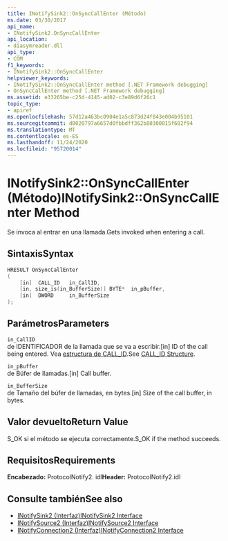 ```yaml
---
title: INotifySink2::OnSyncCallEnter (Método)
ms.date: 03/30/2017
api_name:
- INotifySink2.OnSyncCallEnter
api_location:
- diasymreader.dll
api_type:
- COM
f1_keywords:
- INotifySink2::OnSyncCallEnter
helpviewer_keywords:
- INotifySink2::OnSyncCallEnter method [.NET Framework debugging]
- OnSyncCallEnter method [.NET Framework debugging]
ms.assetid: e33265be-c25d-4145-ad02-c3e89d6f26c1
topic_type:
- apiref
ms.openlocfilehash: 57d12a463bc0904e1a5c873d24f843e004b95101
ms.sourcegitcommit: d8020797a6657d0fbbdff362b80300815f682f94
ms.translationtype: MT
ms.contentlocale: es-ES
ms.lasthandoff: 11/24/2020
ms.locfileid: "95720014"
---
```

# <a name="inotifysink2onsynccallenter-method"></a><span data-ttu-id="8caf5-102">INotifySink2::OnSyncCallEnter (Método)</span><span class="sxs-lookup"><span data-stu-id="8caf5-102">INotifySink2::OnSyncCallEnter Method</span></span>

<span data-ttu-id="8caf5-103">Se invoca al entrar en una llamada.</span><span class="sxs-lookup"><span data-stu-id="8caf5-103">Gets invoked when entering a call.</span></span>  
  
## <a name="syntax"></a><span data-ttu-id="8caf5-104">Sintaxis</span><span class="sxs-lookup"><span data-stu-id="8caf5-104">Syntax</span></span>  
  
```cpp  
HRESULT OnSyncCallEnter  
(  
    [in]  CALL_ID   in_CallID,  
    [in, size_is(in_BufferSize)] BYTE*  in_pBuffer,  
    [in]  DWORD     in_BufferSize  
);  
```  
  
## <a name="parameters"></a><span data-ttu-id="8caf5-105">Parámetros</span><span class="sxs-lookup"><span data-stu-id="8caf5-105">Parameters</span></span>  

 `in_CallID`  
 <span data-ttu-id="8caf5-106">de IDENTIFICADOR de la llamada que se va a escribir.</span><span class="sxs-lookup"><span data-stu-id="8caf5-106">[in] ID of the call being entered.</span></span> <span data-ttu-id="8caf5-107">Vea [estructura de CALL_ID](call-id-structure.md).</span><span class="sxs-lookup"><span data-stu-id="8caf5-107">See [CALL_ID Structure](call-id-structure.md).</span></span>  
  
 `in_pBuffer`  
 <span data-ttu-id="8caf5-108">de Búfer de llamadas.</span><span class="sxs-lookup"><span data-stu-id="8caf5-108">[in] Call buffer.</span></span>  
  
 `in_BufferSize`  
 <span data-ttu-id="8caf5-109">de Tamaño del búfer de llamadas, en bytes.</span><span class="sxs-lookup"><span data-stu-id="8caf5-109">[in] Size of the call buffer, in bytes.</span></span>  
  
## <a name="return-value"></a><span data-ttu-id="8caf5-110">Valor devuelto</span><span class="sxs-lookup"><span data-stu-id="8caf5-110">Return Value</span></span>  

 <span data-ttu-id="8caf5-111">S_OK si el método se ejecuta correctamente.</span><span class="sxs-lookup"><span data-stu-id="8caf5-111">S_OK if the method succeeds.</span></span>  
  
## <a name="requirements"></a><span data-ttu-id="8caf5-112">Requisitos</span><span class="sxs-lookup"><span data-stu-id="8caf5-112">Requirements</span></span>  

 <span data-ttu-id="8caf5-113">**Encabezado:** ProtocolNotify2. idl</span><span class="sxs-lookup"><span data-stu-id="8caf5-113">**Header:** ProtocolNotify2.idl</span></span>  
  
## <a name="see-also"></a><span data-ttu-id="8caf5-114">Consulte también</span><span class="sxs-lookup"><span data-stu-id="8caf5-114">See also</span></span>

- [<span data-ttu-id="8caf5-115">INotifySink2 (Interfaz)</span><span class="sxs-lookup"><span data-stu-id="8caf5-115">INotifySink2 Interface</span></span>](inotifysink2-interface.md)
- [<span data-ttu-id="8caf5-116">INotifySource2 (Interfaz)</span><span class="sxs-lookup"><span data-stu-id="8caf5-116">INotifySource2 Interface</span></span>](inotifysource2-interface.md)
- [<span data-ttu-id="8caf5-117">INotifyConnection2 (Interfaz)</span><span class="sxs-lookup"><span data-stu-id="8caf5-117">INotifyConnection2 Interface</span></span>](inotifyconnection2-interface.md)

